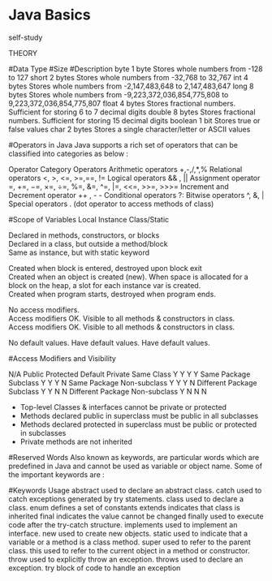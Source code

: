 # Java Basics
self-study

THEORY

#Data Type	#Size	    #Description
byte	    1 byte	    Stores whole numbers from -128 to 127
short	    2 bytes	    Stores whole numbers from -32,768 to 32,767
int 	    4 bytes	    Stores whole numbers from -2,147,483,648 to 2,147,483,647
long	    8 bytes	    Stores whole numbers from -9,223,372,036,854,775,808 to 9,223,372,036,854,775,807
float	    4 bytes	    Stores fractional numbers. Sufficient for storing 6 to 7 decimal digits
double	  8 bytes	    Stores fractional numbers. Sufficient for storing 15 decimal digits
boolean	  1 bit 	    Stores true or false values
char	    2 bytes	    Stores a single character/letter or ASCII values


#Operators in Java
Java supports a rich set of operators that can be classified into categories as below :

Operator Category	Operators
Arithmetic operators	+,-,/,*,%
Relational operators	<, >, <=, >=,==, !=
Logical operators	&& , ||
Assignment operator	=, +=, −=, ×=, ÷=, %=, &=, ^=, |=, <<=, >>=, >>>=
Increment and Decrement operator	++ , - -
Conditional operators	?:
Bitwise operators	^, &, |
Special operators	. (dot operator to access methods of class)


#Scope of Variables
Local	                                          Instance	                                                  Class/Static

Declared in methods, constructors, or blocks	  
                                                Declared in a class, but outside a method/block	            
                                                                                                            Same as instance, but with static keyword


Created when block is entered, destroyed upon block exit	
                                              Created when an object is created (new). When space is allocated for a block on the heap, a slot for each instance var is created.	                                                                                  
                                                                                                            Created when program starts, destroyed when program ends.


No access modifiers.	                          
                                              Access modifiers OK. Visible to all methods & constructors in class.	
                                                                                                            Access modifiers OK. Visible to all methods & constructors in class.


No default values.	                            Have default values.	                                      Have default values.



#Access Modifiers and Visibility

N/A	                          Public      Protected     Default     Private
Same Class	                    Y	            Y	          Y	          Y
Same Package Subclass	          Y	            Y	          Y         	N
Same Package Non-subclass	      Y	            Y	          Y         	N
Different Package Subclass	    Y	            Y	          N	          N
Different Package Non-subclass	Y	            N	          N	          N

- Top-level Classes & interfaces cannot be private or protected
- Methods declared public in superclass must be public in all subclasses
- Methods declared protected in superclass must be public or protected in subclasses
- Private methods are not inherited



#Reserved Words
Also known as keywords, are particular words which are predefined in Java and cannot be used as variable or object name. Some of the important keywords are :

#Keywords	Usage
abstract	used to declare an abstract class.
catch	used to catch exceptions generated by try statements.
class	used to declare a class.
enum	defines a set of constants
extends	indicates that class is inherited
final	indicates the value cannot be changed
finally	used to execute code after the try-catch structure.
implements	used to implement an interface.
new	used to create new objects.
static	used to indicate that a variable or a method is a class method.
super	used to refer to the parent class.
this	used to refer to the current object in a method or constructor.
throw	used to explicitly throw an exception.
throws	used to declare an exception.
try	block of code to handle an exception







